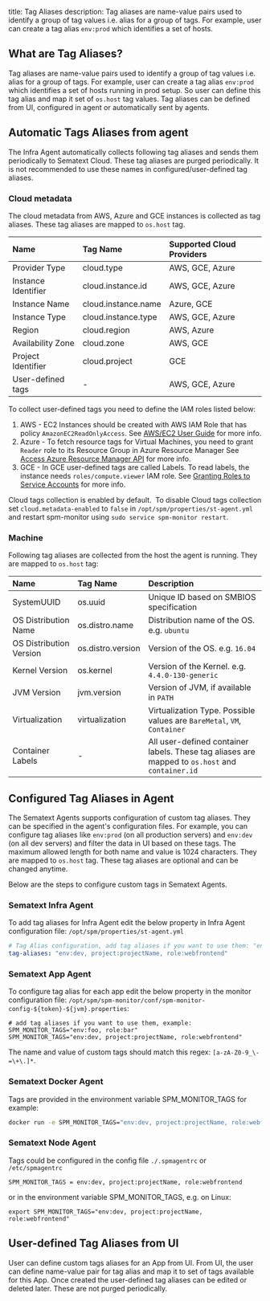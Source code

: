 title: Tag Aliases
description: Tag aliases are name-value pairs used to identify a group of tag values i.e. alias for a group of tags. For example, user can create a tag alias `env:prod` which identifies a set of hosts. 

## What are Tag Aliases?

Tag aliases are name-value pairs used to identify a group of tag values i.e. alias for a group of tags. For example, user can create a tag alias `env:prod` which identifies a set of hosts running in prod setup. So user can define this tag alias and map it set of `os.host` tag values. Tag aliases can be defined from UI, configured in agent or automatically sent by agents.

## Automatic Tags Aliases from agent

The Infra Agent automatically collects following tag aliases and sends them periodically to Sematext Cloud. These tag aliases are purged periodically. It is not recommended to use these names in configured/user-defined tag aliases.

### Cloud metadata

The cloud metadata from AWS, Azure and GCE instances is collected as tag aliases. These tag aliases are mapped to `os.host` tag.

| Name  | Tag Name  | Supported Cloud Providers  |
|:--|:--|:--|
|  Provider Type |  cloud.type |  AWS, GCE, Azure |
|  Instance Identifier |  cloud.instance.id |  AWS, GCE, Azure |
|  Instance Name |  cloud.instance.name |  Azure, GCE |
|  Instance Type |  cloud.instance.type |  AWS, GCE, Azure |
|  Region |  cloud.region |  AWS, Azure |
|  Availability Zone |  cloud.zone |  AWS, GCE |
|  Project Identifier |  cloud.project |  GCE |
|  User-defined tags |  - |  AWS, GCE, Azure |

To collect user-defined tags you need to define the IAM roles listed below:

1. AWS - EC2 Instances should be created with AWS IAM Role that has policy `AmazonEC2ReadOnlyAccess`.
    See [AWS/EC2 User Guide](http://docs.aws.amazon.com/AWSEC2/latest/UserGuide/iam-roles-for-amazon-ec2.html) for more info.
2. Azure - To fetch resource tags for Virtual Machines, you need to grant `Reader` role to its Resource Group in Azure Resource Manager
    See [Access Azure Resource Manager API](https://docs.microsoft.com/en-gb/azure/active-directory/managed-identities-azure-resources/tutorial-linux-vm-access-arm) for more info.
3. GCE - In GCE user-defined tags are called Labels. To read labels, the instance needs `roles/compute.viewer` IAM role.
    See [Granting Roles to Service Accounts](https://cloud.google.com/iam/docs/granting-roles-to-service-accounts#granting_access_to_a_service_account_for_a_resource) for more info.

Cloud tags collection is enabled by default.  To disable Cloud tags
collection set `cloud.metadata-enabled` to `false` in `/opt/spm/properties/st-agent.yml` and
restart spm-monitor using `sudo service spm-monitor restart`.

### Machine

Following tag aliases are collected from the host the agent is running. They are mapped to `os.host` tag:

| Name  | Tag Name  | Description |
|:--|:--|:--|
| SystemUUID | os.uuid | Unique ID based on SMBIOS specification |
| OS Distribution Name | os.distro.name | Distribution name of the OS. e.g. `ubuntu` |
| OS Distribution Version | os.distro.version | Version of the OS. e.g. `16.04` |
| Kernel Version | os.kernel | Version of the Kernel. e.g. `4.4.0-130-generic` |
| JVM Version | jvm.version | Version of JVM, if available in `PATH` |
| Virtualization | virtualization | Virtualization Type. Possible values are `BareMetal`, `VM`, `Container` |
| Container Labels | - | All user-defined container labels. These tag aliases are mapped to `os.host` and `container.id` |

## Configured Tag Aliases in Agent

The Sematext Agents supports configuration of custom tag aliases. They can be specified in the agent's configuration files. For example, you can configure tag aliases like `env:prod` (on all production servers) and `env:dev` (on all dev servers) and filter the data in UI based on these tags. The maximum allowed length for both name and value is 1024 characters. They are mapped to `os.host` tag. These tag aliases are optional and can be changed anytime.

Below are the steps to configure custom tags in Sematext Agents.

### Sematext Infra Agent

To add tag aliases for Infra Agent edit the below property in Infra Agent configuration file:
`/opt/spm/properties/st-agent.yml` 

```yaml
# Tag Alias configuration, add tag aliases if you want to use them: "env:foo, role:bar"
tag-aliases: "env:dev, project:projectName, role:webfrontend"
```

### Sematext App Agent

To configure tag alias for each app edit the below property in the monitor configuration file: 
`/opt/spm/spm-monitor/conf/spm-monitor-config-${token}-${jvm}.properties`:

``` properties
# add tag aliases if you want to use them, example: SPM_MONITOR_TAGS="env:foo, role:bar"
SPM_MONITOR_TAGS="env:dev, project:projectName, role:webfrontend"
```

The name and value of custom tags should match this regex: `[a-zA-Z0-9_\-=\+\.]*`.

### Sematext Docker Agent

Tags are provided in the environment variable SPM\_MONITOR\_TAGS for example:

``` bash
docker run -e SPM_MONITOR_TAGS="env:dev, project:projectName, role:webfrontend" ... sematext/sematext-agent-docker
```

### Sematext Node Agent

Tags could be configured in the config file `./.spmagentrc` or
`/etc/spmagentrc`

``` properties
SPM_MONITOR_TAGS = env:dev, project:projectName, role:webfrontend
```

or in the environment variable SPM\_MONITOR\_TAGS, e.g. on Linux:

``` properties
export SPM_MONITOR_TAGS="env:dev, project:projectName, role:webfrontend"
```

## User-defined Tag Aliases from UI

User can define custom tags aliases for an App from UI. From UI, the user can define name-value pair for tag alias and map it to set of tags available for this App. Once created the user-defined tag aliases can be edited or deleted later. These are not purged periodically.